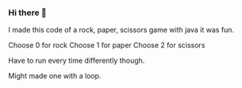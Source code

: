 ### Hi there 👋

I made this code of a rock, paper,  scissors game with java it was fun.

Choose 0  for rock
Choose 1  for paper
Choose 2  for scissors

Have to run every time differently though.

Might made one with a loop.
